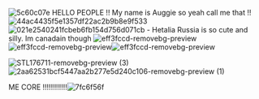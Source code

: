 ![5c60c07e](https://github.com/user-attachments/assets/f2326207-cd38-4c55-813a-e92c7872e5db) HELLO PEOPLE !! My name is Auggie so yeah call me that !! ![44ac4435f5e1357df22ac2b9b8e9f533](https://github.com/user-attachments/assets/eda40eaa-6263-4b1e-8a04-2f68100924be)  ![021e2540241fcbeb6fb154d756d071cb](https://github.com/user-attachments/assets/2e464145-5abe-4b20-991d-09a7485e42c7) - Hetalia Russia is so cute and silly.     Im canadain though
![eff3fccd-removebg-preview](https://github.com/user-attachments/assets/6a9978eb-b99e-4fa5-9bf4-edeac8a2e7fe)![eff3fccd-removebg-preview](https://github.com/user-attachments/assets/78ee7d0d-2117-4263-8278-e873bbdc8c2c)![eff3fccd-removebg-preview](https://github.com/user-attachments/assets/d5ead628-c653-40e3-97fd-07457e5d5d9d)


 ![STL176711-removebg-preview (3)](https://github.com/user-attachments/assets/0516d5f9-513e-4585-b6c2-d53a277b3b17)     ![2aa62531bcf5447aa2b277e5d240c106-removebg-preview (1)](https://github.com/user-attachments/assets/b02dc1e2-1da4-4686-8ba1-f260b1a18e3a)



 ME CORE !!!!!!!!!!!!![7fc6f56f](https://github.com/user-attachments/assets/cd66f2e8-6ef5-4bd3-981b-fba84b702dfc)





